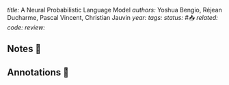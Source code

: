 *title:* A Neural Probabilistic Language Model
*authors:* Yoshua Bengio, Réjean Ducharme, Pascal Vincent, Christian Jauvin
*year:* 
*tags:* 
*status:* #📥
*related:*
*code:*
*review:*

## Notes 📍

## Annotations 📖